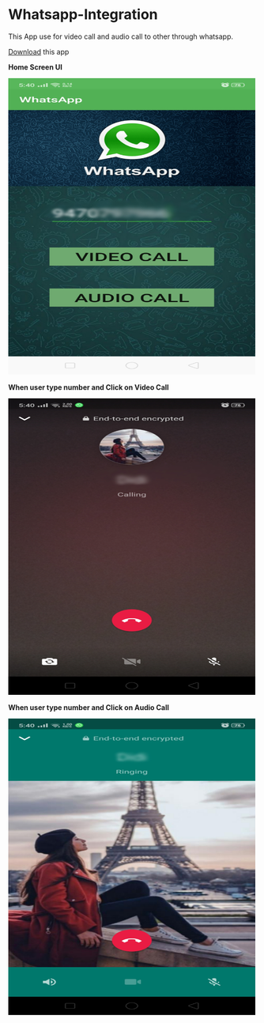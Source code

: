 # Whatsapp-Integration
This App use for video call and audio call to other through whatsapp.

[Download](https://github.com/saketsingh0078/Whatsapp-Integration/raw/master/whatsappDemo.apk) this app

<b>Home Screen UI </b>

<img src="img1.jpg" width="500" height="600">

<b>When user type number and Click on Video Call</b>

<img src="img2.jpg" width="500" height="600">

<b>When user type number and Click on Audio Call</b>

<img src="img3.jpg" width="500" height="600">
